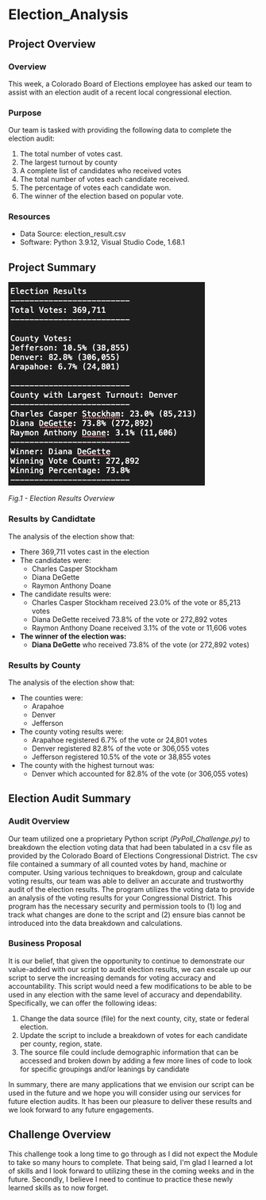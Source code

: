 # Election_Analysis

## Project Overview
### Overview
This week, a Colorado Board of Elections employee has asked our team to assist with an election audit of a recent local congressional election.

### Purpose
Our team is tasked with providing the following data to complete the election audit:
1. The total number of votes cast.
2. The largest turnout by county
3. A complete list of candidates who received votes
4. The total number of votes each candidate received.
5. The percentage of votes each candidate won.
6. The winner of the election based on popular vote.

### Resources
- Data Source: election_result.csv
- Software: Python 3.9.12, Visual Studio Code, 1.68.1

## Project Summary

![Election Results Overview](https://github.com/mrmarken/Election_Analysis/blob/main/Resources/Election%20Results.png)

*Fig.1 - Election Results Overview*

### Results by Candidtate
The analysis of the election show that:
- There 369,711 votes cast in the election
- The candidates were:
    - Charles Casper Stockham
    - Diana DeGette
    - Raymon Anthony Doane
- The candidate results were:
    - Charles Casper Stockham received 23.0% of the vote or 85,213 votes 
    - Diana DeGette received 73.8% of the vote or 272,892 votes
    - Raymon Anthony Doane received 3.1% of the vote or 11,606 votes
- **The winner of the election was:**
    - **Diana DeGette** who received 73.8% of the vote (or 272,892 votes)

### Results by County
The analysis of the election show that:
- The counties were:
    - Arapahoe
    - Denver
    - Jefferson
- The county voting results were:
    - Arapahoe registered 6.7% of the vote or 24,801 votes
    - Denver registered 82.8% of the vote or 306,055 votes
    - Jefferson registered 10.5% of the vote or 38,855 votes
- The county with the highest turnout was:
    - Denver which accounted for 82.8% of the vote (or 306,055 votes)

## Election Audit Summary
### Audit Overview
Our team utilized one a proprietary Python script *(PyPoll_Challenge.py)* to breakdown the election voting data that had been tabulated in a csv file as provided by the Colorado Board of Elections Congressional District.  The csv file contained a summary of all counted votes by hand, machine or computer.
Using various techniques to breakdown, group and calculate voting results, our team was able to deliver an accurate and trustworthy audit of the election results.  The program utilizes the voting data to provide an analysis of the voting results for your Congressional District.  This program has the necessary security and permission tools to (1) log and track what changes are done to the script and (2) ensure bias cannot be introduced into the data breakdown and calculations.

### Business Proposal
It is our belief, that given the opportunity to continue to demonstrate our value-added with our script to  audit election results, we can escale up our script to serve the increasing demands for voting accuracy and accountability.  This script would need a few modifications to be able to be used in any election with the same level of accuracy and dependability.  Specifically, we can offer the following ideas:
1. Change the data source (file) for the next county, city, state or federal election.
2. Update the script to include a breakdown of votes for each candidate per county, region, state. 
3. The source file could include demographic information that can be accessed and broken down by adding a few more lines of code to look for specific groupings and/or leanings by candidate

In summary, there are many applications that we envision our script can be used in the future and we hope you will consider using our services for future election audits.  It has been our pleasure to deliver these results and we look forward to any future engagements.


## Challenge Overview
This challenge took a long time to go through as I did not expect the Module to take so many hours to complete.  That being said, I'm glad I learned a lot of skills and I look forward to utilizing these in the coming weeks and in the future.
Secondly, I believe I need to continue to practice these newly learned skills as to now forget.
